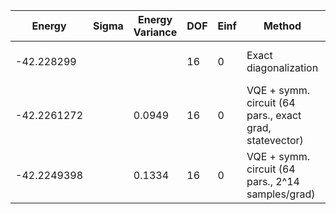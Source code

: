 | Energy      | Sigma | Energy Variance | DOF | Einf | Method                                                  | Reference |
|-------------|-------|-----------------|-----|------|---------------------------------------------------------|-----------|
| -42.228299  |       |                 | 16  | 0    | Exact diagonalization                                   | TODO: own code (ED) |
| -42.2261272 |       | 0.0949          | 16  | 0    | VQE + symm. circuit (64 pars., exact grad, statevector) | TODO: ask Nikita |
| -42.2249398 |       | 0.1334          | 16  | 0    | VQE + symm. circuit (64 pars., 2^14 samples/grad)       | TODO: ask Nikita |

